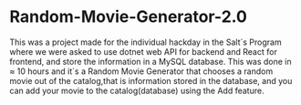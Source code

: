 # Random-Movie-Generator-2.0

This was a project made for the individual hackday in the Salt´s Program where we were asked to use dotnet web API for backend and React for frontend,
and store the information in a MySQL database. This was done in ≈ 10 hours and it´s a Random Movie Generator that chooses a random movie out of the catalog,that is information stored in the database, and you can add your movie to the catalog(database) using the Add feature.


